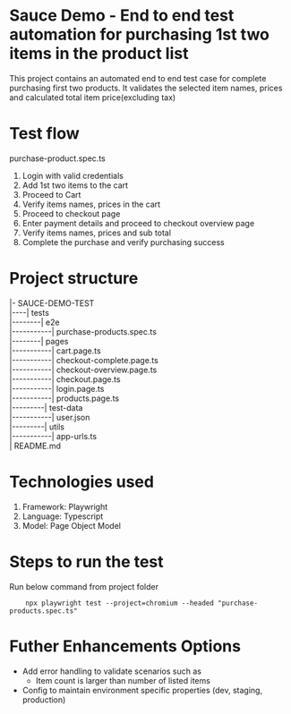 # Sauce Demo - End to end test automation for purchasing 1st two items in the product list
This project contains an automated end to end test case for complete purchasing first two products. It validates the selected item names, prices and calculated total item price(excluding tax)

# Test flow
purchase-product.spec.ts
1. Login with valid credentials
2. Add 1st two items to the cart
3. Proceed to Cart
4. Verify items names, prices in the cart
5. Proceed to checkout page
6. Enter payment details and proceed to checkout overview page
7. Verify items names, prices and sub total
8. Complete the purchase and verify purchasing success

# Project structure
|- SAUCE-DEMO-TEST<br>
|----| tests<br>
|--------| e2e<br>
|-----------| purchase-products.spec.ts<br>
|--------| pages<br>
|-----------| cart.page.ts<br>
|-----------| checkout-complete.page.ts<br>
|-----------| checkout-overview.page.ts<br>
|-----------| checkout.page.ts<br>
|-----------| login.page.ts<br>
|-----------| products.page.ts<br>
|---------| test-data<br>
|-----------| user.json<br>
|---------| utils<br>
|-----------| app-urls.ts<br>
| README.md<br>

# Technologies used
1. Framework: Playwright
2. Language: Typescript
3. Model: Page Object Model

# Steps to run the test
Run below command from project folder
```
    npx playwright test --project=chromium --headed "purchase-products.spec.ts"
```
# Futher Enhancements Options
- Add error handling to validate scenarios such as 
    - Item count is larger than number of listed items
- Config to maintain environment specific properties (dev, staging, production)
